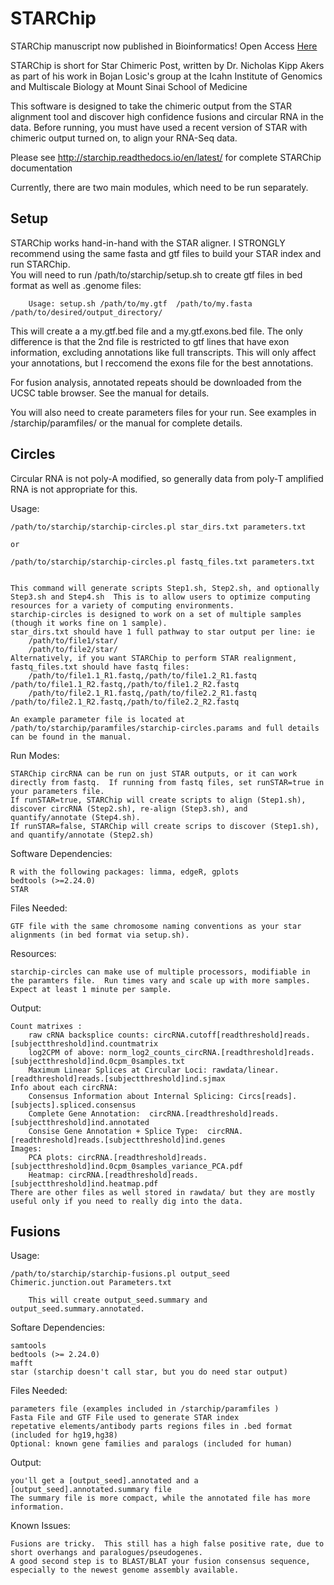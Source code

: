 STARChip
==========
STARChip manuscript now published in Bioinformatics! Open Access [Here](https://academic.oup.com/bioinformatics/advance-article/doi/10.1093/bioinformatics/bty091/4883488?guestAccessKey=9f40eec1-96cc-4b0f-b0b5-bb1eaa2e20eb)

STARChip is short for Star Chimeric Post, written by Dr. Nicholas Kipp Akers as part of his work in Bojan Losic's group at the Icahn Institute of Genomics and Multiscale Biology at Mount Sinai School of Medicine

This software is designed to take the chimeric output from the STAR alignment tool and discover high confidence fusions and circular RNA in the data. 
Before running, you must have used a recent version of STAR with chimeric output turned on, to align your RNA-Seq data.

Please see http://starchip.readthedocs.io/en/latest/ for complete STARChip documentation

Currently, there are two main modules, which need to be run separately. 

## Setup ##

STARChip works hand-in-hand with the STAR aligner.  I STRONGLY recommend using the same fasta and gtf files to build your STAR index and run STARChip.    
You will need to run /path/to/starchip/setup.sh to create gtf files in bed format as well as .genome files:
	
		Usage: setup.sh /path/to/my.gtf  /path/to/my.fasta /path/to/desired/output_directory/

This will create a a my.gtf.bed file and a my.gtf.exons.bed file.  The only difference is that the 2nd file is restricted to gtf lines that have exon information, excluding annotations like full transcripts.  This will only affect your annotations, but I reccomend the exons file for the best annotations.   

For fusion analysis, annotated repeats should be downloaded from the UCSC table browser.  See the manual for details.

You will also need to create parameters files for your run.  See examples in /starchip/paramfiles/ or the manual for complete details.

## Circles ##

Circular RNA is not poly-A modified, so generally data from poly-T amplified RNA is not appropriate for this.    

Usage:

	/path/to/starchip/starchip-circles.pl star_dirs.txt parameters.txt 

	or

	/path/to/starchip/starchip-circles.pl fastq_files.txt parameters.txt


	This command will generate scripts Step1.sh, Step2.sh, and optionally Step3.sh and Step4.sh  This is to allow users to optimize computing resources for a variety of computing environments.  
	starchip-circles is designed to work on a set of multiple samples (though it works fine on 1 sample). 
	star_dirs.txt should have 1 full pathway to star output per line: ie 
		/path/to/file1/star/
		/path/to/file2/star/
	Alternatively, if you want STARChip to perform STAR realignment, fastq_files.txt should have fastq files:
		/path/to/file1.1_R1.fastq,/path/to/file1.2_R1.fastq  /path/to/file1.1_R2.fastq,/path/to/file1.2_R2.fastq	
		/path/to/file2.1_R1.fastq,/path/to/file2.2_R1.fastq  /path/to/file2.1_R2.fastq,/path/to/file2.2_R2.fastq	

	An example parameter file is located at /path/to/starchip/paramfiles/starchip-circles.params and full details can be found in the manual.

Run Modes: 

	STARChip circRNA can be run on just STAR outputs, or it can work directly from fastq.  If running from fastq files, set runSTAR=true in your parameters file.  
	If runSTAR=true, STARChip will create scripts to align (Step1.sh), discover circRNA (Step2.sh), re-align (Step3.sh), and quantify/annotate (Step4.sh).
	If runSTAR=false, STARChip will create scrips to discover (Step1.sh), and quantify/annotate (Step2.sh) 

Software Dependencies:
	
	R with the following packages: limma, edgeR, gplots
	bedtools (>=2.24.0)
	STAR

Files Needed:

	GTF file with the same chromosome naming conventions as your star alignments (in bed format via setup.sh).  
	
Resources:

	starchip-circles can make use of multiple processors, modifiable in the paramters file.  Run times vary and scale up with more samples.  Expect at least 1 minute per sample. 

Output:

	Count matrixes : 
		raw cRNA backsplice counts: circRNA.cutoff[readthreshold]reads.[subjectthreshold]ind.countmatrix
		log2CPM of above: norm_log2_counts_circRNA.[readthreshold]reads.[subjectthreshold]ind.0cpm_0samples.txt 
		Maximum Linear Splices at Circular Loci: rawdata/linear.[readthreshold]reads.[subjectthreshold]ind.sjmax
	Info about each circRNA:  
		Consensus Information about Internal Splicing: Circs[reads].[subjects].spliced.consensus
		Complete Gene Annotation:  circRNA.[readthreshold]reads.[subjectthreshold]ind.annotated
		Consise Gene Annotation + Splice Type:  circRNA.[readthreshold]reads.[subjectthreshold]ind.genes
	Images:
		PCA plots: circRNA.[readthreshold]reads.[subjectthreshold]ind.0cpm_0samples_variance_PCA.pdf
		Heatmap: circRNA.[readthreshold]reads.[subjectthreshold]ind.heatmap.pdf 
	There are other files as well stored in rawdata/ but they are mostly useful only if you need to really dig into the data. 



##  Fusions  ##

Usage:

	/path/to/starchip/starchip-fusions.pl output_seed Chimeric.junction.out Parameters.txt
	
		This will create output_seed.summary and output_seed.summary.annotated. 

Softare Dependencies:

	samtools
	bedtools (>= 2.24.0)
	mafft
	star (starchip doesn't call star, but you do need star output)

Files Needed:
	
	parameters file (examples included in /starchip/paramfiles )
	Fasta File and GTF File used to generate STAR index 
	repetative elements/antibody parts regions files in .bed format (included for hg19,hg38)
	Optional: known gene families and paralogs (included for human)

Output:

	you'll get a [output_seed].annotated and a [output_seed].annotated.summary file
	The summary file is more compact, while the annotated file has more information.  

Known Issues:

	Fusions are tricky.  This still has a high false positive rate, due to short overhangs and paralogues/pseudogenes. 
	A good second step is to BLAST/BLAT your fusion consensus sequence, especially to the newest genome assembly available. 


